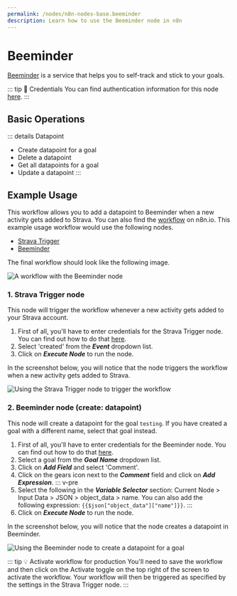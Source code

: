 ```yaml
---
permalink: /nodes/n8n-nodes-base.beeminder
description: Learn how to use the Beeminder node in n8n
---
```


# Beeminder

[Beeminder](https://www.beeminder.com/) is a service that helps you to self-track and stick to your goals.

::: tip 🔑 Credentials
You can find authentication information for this node [here](../../../credentials/Beeminder/README.md).
:::


## Basic Operations

::: details Datapoint
- Create datapoint for a goal
- Delete a datapoint
- Get all datapoints for a goal
- Update a datapoint
:::

## Example Usage

This workflow allows you to add a datapoint to Beeminder when a new activity gets added to Strava. You can also find the [workflow](https://n8n.io/workflows/900) on n8n.io. This example usage workflow would use the following nodes.
- [Strava Trigger](../../trigger-nodes/StravaTrigger/README.md)
- [Beeminder]()

The final workflow should look like the following image.

![A workflow with the Beeminder node](REDACTED)

### 1. Strava Trigger node

This node will trigger the workflow whenever a new activity gets added to your Strava account.

1. First of all, you'll have to enter credentials for the Strava Trigger node. You can find out how to do that [here](../../../credentials/Strava/README.md).
2. Select 'created' from the ***Event*** dropdown list.
3. Click on ***Execute Node*** to run the node.

In the screenshot below, you will notice that the node triggers the workflow when a new activity gets added to Strava.

![Using the Strava Trigger node to trigger the workflow](REDACTED)

### 2. Beeminder node (create: datapoint)

This node will create a datapoint for the goal `testing`. If you have created a goal with a different name, select that goal instead.

1. First of all, you'll have to enter credentials for the Beeminder node. You can find out how to do that [here](../../../credentials/Beeminder/README.md).
2. Select a goal from the ***Goal Name*** dropdown list.
3. Click on ***Add Field*** and select 'Comment'.
4. Click on the gears icon next to the ***Comment*** field and click on ***Add Expression***.
::: v-pre
5. Select the following in the ***Variable Selector*** section: Current Node > Input Data > JSON > object_data > name. You can also add the following expression: `{{$json["object_data"]["name"]}}`.
:::
6. Click on ***Execute Node*** to run the node.

In the screenshot below, you will notice that the node creates a datapoint in Beeminder.

![Using the Beeminder node to create a datapoint for a goal](REDACTED)

::: tip 💡 Activate workflow for production
You'll need to save the workflow and then click on the Activate toggle on the top right of the screen to activate the workflow. Your workflow will then be triggered as specified by the settings in the Strava Trigger node.
:::
